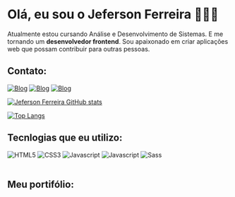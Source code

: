 # Olá, eu sou o Jeferson Ferreira 🧑🏽‍💻

<p>
Atualmente estou cursando Análise e Desenvolvimento de Sistemas. E me tornando um <strong>desenvolvedor frontend</strong>. Sou apaixonado em criar aplicações web que possam contribuir para outras pessoas.
</p>


## Contato:
[![Blog](https://img.shields.io/badge/Microsoft_Outlook-0078D4?style=for-the-badge&logo=microsoft-outlook&logoColor=white)](https://outlook.live.com/mail/0/)
[![Blog](https://img.shields.io/badge/LinkedIn-0077B5?style=for-the-badge&logo=linkedin&logoColor=white)](https://jefersonferreira.com)
[![Blog](https://img.shields.io/badge/WhatsApp-25D366?style=for-the-badge&logo=whatsapp&logoColor=white)](https://jefersonferreira.com)

[![Jeferson Ferreira GitHub stats](https://github-readme-stats.vercel.app/api?username=jefersonferreira27&show_icons=true&theme=dracula)](https://github.com/jefersonferreira27)

[![Top Langs](https://github-readme-stats.vercel.app/api/top-langs/?username=jefersonferreira27&layout=compact&theme=dracula)](https://github.com/jefersonferreira27)




## Tecnlogias que eu utilizo:

<div style="display: inline_block">
    <img alt="HTML5"src="https://img.shields.io/badge/HTML5-E34F26?style=for-the-badge&logo=html5&logoColor=white">
    <img alt="CSS3"src="https://img.shields.io/badge/CSS3-1572B6?style=for-the-badge&logo=css3&logoColor=white">
    <img alt="Javascript"src="https://img.shields.io/badge/JavaScript-F7DF1E?style=for-the-badge&logo=javascript&logoColor=black">
    <img alt="Javascript"src="https://img.shields.io/badge/jQuery-0769AD?style=for-the-badge&logo=jquery&logoColor=white">
    <img alt="Sass"src="https://img.shields.io/badge/Sass-CC6699?style=for-the-badge&logo=sass&logoColor=white"><br><br>
</div>

## Meu portifólio:

<div>   


</div>










